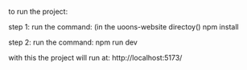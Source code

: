 to run the project:

step 1: 
run the command: (in the uoons-website directoy()
npm install

step 2:
run the command:
npm run dev

with this the project will run at: http://localhost:5173/